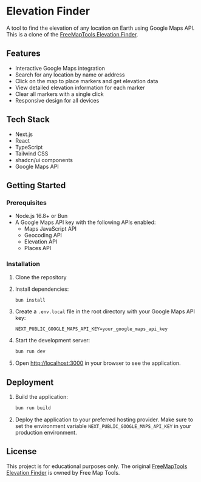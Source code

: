 # Elevation Finder

A tool to find the elevation of any location on Earth using Google Maps API. This is a clone of the [FreeMapTools Elevation Finder](https://www.freemaptools.com/elevation-finder.htm).

## Features

- Interactive Google Maps integration
- Search for any location by name or address
- Click on the map to place markers and get elevation data
- View detailed elevation information for each marker
- Clear all markers with a single click
- Responsive design for all devices

## Tech Stack

- Next.js
- React
- TypeScript
- Tailwind CSS
- shadcn/ui components
- Google Maps API

## Getting Started

### Prerequisites

- Node.js 16.8+ or Bun
- A Google Maps API key with the following APIs enabled:
  - Maps JavaScript API
  - Geocoding API
  - Elevation API
  - Places API

### Installation

1. Clone the repository
2. Install dependencies:
   ```bash
   bun install
   ```

3. Create a `.env.local` file in the root directory with your Google Maps API key:
   ```
   NEXT_PUBLIC_GOOGLE_MAPS_API_KEY=your_google_maps_api_key
   ```

4. Start the development server:
   ```bash
   bun run dev
   ```

5. Open [http://localhost:3000](http://localhost:3000) in your browser to see the application.

## Deployment

1. Build the application:
   ```bash
   bun run build
   ```

2. Deploy the application to your preferred hosting provider. Make sure to set the environment variable `NEXT_PUBLIC_GOOGLE_MAPS_API_KEY` in your production environment.

## License

This project is for educational purposes only. The original [FreeMapTools Elevation Finder](https://www.freemaptools.com/elevation-finder.htm) is owned by Free Map Tools.
